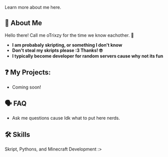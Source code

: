 Learn more about me here.


## 🚀 About Me

Hello there! Call me oTrixzy for the time we know eachother. 👋


- **I am probabaly skripting, or something I don't know**
- **Don't steal my skripts please :3 Thanks! 🤓**
- **I typically become developer for random servers cause why not its fun**


## ❓ My Projects:

- Coming soon!
## 🗣 FAQ

- Ask me questions cause Idk what to put here nerds.
## 🛠 Skills
Skript, Pythons, and Minecraft Development :>
